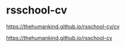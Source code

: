 # rsschool-cv

https://thehumankind.github.io/rsschool-cv/cv

https://thehumankind.github.io/rsschool-cv
